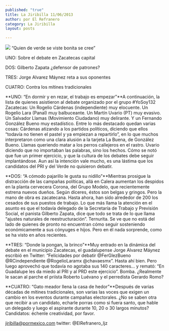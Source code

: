 ```yaml
---
published: "true"
title: La Jiribilla 11/06/2013
author: por El Refranero
category: La Jiribilla
layout: posts

---
```


![](http://i.imgur.com/kdwB5cmm.jpg)
“Quien de verde se viste bonita se cree”

UNO: Sobre el debate en Zacatecas capital 

DOS: Gilberto Zapata ¿defensor de patrones?

TRES: Jorge Alvarez Máynez reta a sus oponentes 

CUATRO: Contra los mítines tradicionales

**UNO: “En dormir y en rezar, el trabajo es empezar”**A continuación, la lista de quienes asistieron al debate organizado por el grupo #YoSoy132 Zacatecas:
Un Rogelio Cárdenas (independiente) muy elocuente.
Un Rogelio Lara (Panal) muy balbuceante.
Un Martín Uvario (PT) muy evasivo.
Un Salvador Llamas (Movimiento Ciudadano) muy delirante.
Y un Fernando González Bueno muy estadístico.
Entre lo más destacado quedan varias cosas:
Cárdenas atizando a los partidos políticos, diciendo que ellos “todavía no tienen el pastel y ya empiezan a repartirlo”, en lo que muchos interpretaron como una clara alusión a la tarjeta La Buena, de González Bueno.
Llamas queriendo matar a los perros callejeros en el rastro.
Uvario diciendo que no importaban las palabras, sino los hechos.
Cómo se notó que fue un primer ejercicio, y que la cultura de los debates debe seguir implantándose. Aun así la intención vale mucho, es una lástima que los candidatos del PRI y del Verde no quisieron debatir.

**DOS: “A cómodo pajarillo le gusta su nidillo”**Mientras prosigue la distracción de las campañas políticas, allá en Calera aumentan los despidos en la planta cervecera Corona, del Grupo Modelo, que recientemente estrena nuevos dueños.
Según díceres, éstos son belgas y gringos.
Pero la mano de obra es zacatecana.
Hasta ahora, han sido alrededor de 200 los cesados de sus puestos de trabajo.
Lo que más llama la atención en el asunto es que el todavía delegado de la Secretaría de Trabajo y Previsión Social, el panista Gilberto Zapata, dice que todo se trata de lo que llama “ajustes naturales de reestructuración”.
Ternurita.
Se ve que no está del lado de quienes de pronto no encuentran cómo seguir sosteniendo económicamente a sus cónyuges e hijos.
Pero en él nada sorprende, como se ha visto en años recientes.

**TRES: “Donde la pongan, la brinco”**Muy entrado en la dinámica del debate en el municipio Zacatecas, el guadalupense Jorge Alvarez Máynez escribió en Twitter:
“Felicidades por debatir @FerGlezBueno @RCindependiente @RogelioLaramx @chavaesmx”.
Hasta ahí bien.
Pero luego aprovechó que todavía no agotaba sus 140 caracteres… y remató:
“En Guadalupe les da miedo al PRI y al PRD este ejercicio”.
Bomba.
¿Realmente le sacan al parche el priísta Roberto Luévano y el perredista Gerardo Romo?

**CUATRO: “Gato meador llena la casa de hedor”**Después de varias décadas de mítines tradicionales, son varias las voces que exigen un cambio en los eventos durante campañas electorales.
¿No se saben otra que recibir a un candidato, echarle porras como si fuera santo, que hable un delegado y luego el aspirante durante 10, 20 o 30 largos minutos?
Candidatos: échenle creatividad, por favor.

jiribilla@pormexico.com
twitter: @ElRefranero_ljz
